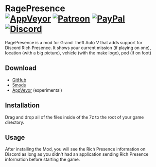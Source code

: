 # RagePresence<br>[![AppVeyor][appveyor-img]][appveyor-url] [![Patreon][patreon-img]][patreon-url] [![PayPal][paypal-img]][paypal-url] [![Discord][discord-img]][discord-url]

RagePresence is a mod for Grand Theft Auto V that adds support for Discord Rich Presence. It shows your current mission (if playing on one), location (with a big picture), vehicle (with the make logo), ped (if on foot)

## Download

* [GitHub](https://github.com/justalemon/RagePresence/releases)
* [5mods](https://www.gta5-mods.com/scripts/ragepresence)
* [AppVeyor](https://ci.appveyor.com/project/justalemon/ragepresence) (experimental)

## Installation

Drag and drop all of the files inside of the 7z to the root of your game directory.

## Usage

After installing the Mod, you will see the Rich Presence information on Discord as long as you didn't had an application sending Rich Presence information before starting the game.

[appveyor-img]: https://img.shields.io/appveyor/build/justalemon/ragepresence?label=appveyor
[appveyor-url]: https://ci.appveyor.com/project/justalemon/ragepresence
[patreon-img]: https://img.shields.io/badge/support-patreon-FF424D.svg
[patreon-url]: https://www.patreon.com/lemonchan
[paypal-img]: https://img.shields.io/badge/support-paypal-0079C1.svg
[paypal-url]: https://paypal.me/justalemon
[discord-img]: https://img.shields.io/badge/discord-join-7289DA.svg
[discord-url]: https://discord.gg/Cf6sspj
